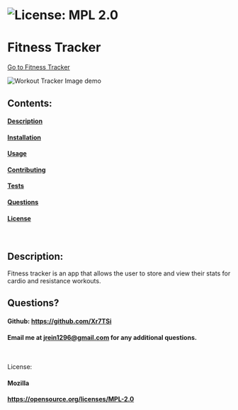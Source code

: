 
  # ![License: MPL 2.0](https://img.shields.io/badge/License-MPL%202.0-brightgreen.svg)

  # Fitness Tracker

[Go to Fitness Tracker](https://workout-tracker-xr7tsi.herokuapp.com/?id=60d129fb3dd42000152d8d6d)

![Workout Tracker Image demo](./assets/Fitness-Tracker-631x350-img.png)


  ## Contents:
  #### [Description](#description:)
  #### [Installation](#installation:)
  #### [Usage](#usage;)
  #### [Contributing](#contributing:)
  #### [Tests](#tests:)
  #### [Questions](#questions:)
  #### [License](#license:)
  &nbsp;
  
  ## Description: 
  Fitness tracker is an app that allows the user to store and view their stats for cardio and resistance workouts.
  &nbsp;
  
  ## Questions?

  #### Github: https://github.com/Xr7TSi
  #### Email me at jrein1296@gmail.com for any additional questions.
  &nbsp;

  License:
  #### Mozilla
  #### https://opensource.org/licenses/MPL-2.0
